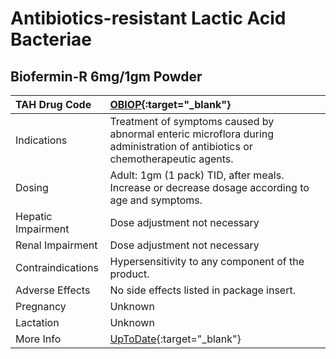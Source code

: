 # Antibiotics-resistant Lactic Acid Bacteriae

## Biofermin-R 6mg/1gm Powder

| TAH Drug Code      | [OBIOP](https://www.tahsda.org.tw/drugs/hissearch.php?drug_code=OBIOP){:target="_blank"}                                     |
|:-------------------|:-----------------------------------------------------------------------------------------------------------------------------|
| Indications        | Treatment of symptoms caused by abnormal enteric microflora during administration of antibiotics or chemotherapeutic agents. |
| Dosing             | Adult: 1gm (1 pack) TID, after meals. Increase or decrease dosage according to age and symptoms.                             |
| Hepatic Impairment | Dose adjustment not necessary                                                                                                |
| Renal Impairment   | Dose adjustment not necessary                                                                                                |
| Contraindications  | Hypersensitivity to any component of the product.                                                                            |
| Adverse Effects    | No side effects listed in package insert.                                                                                    |
| Pregnancy          | Unknown                                                                                                                      |
| Lactation          | Unknown                                                                                                                      |
| More Info          | [UpToDate](https://www.uptodate.com/contents/antibiotics-resistant-lactic-acid-bacteriae-drug-information){:target="_blank"} |

